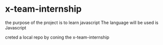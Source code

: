 # x-team-internship
the purpose of the project is to learn javascript
The language will be used is Javascript
 
creted a local repo by coning the x-team-internship
